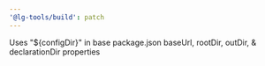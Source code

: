 ```yaml
---
'@lg-tools/build': patch
---
```


Uses "${configDir}" in base package.json baseUrl, rootDir, outDir, & declarationDir properties